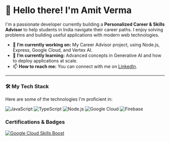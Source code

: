 # 👋 Hello there! I'm Amit Verma

I'm a passionate developer currently building a **Personalized Career & Skills Advisor** to help students in India navigate their career paths. I enjoy solving problems and building useful applications with modern web technologies.

- 🔭 **I’m currently working on:** My Career Advisor project, using Node.js, Express, Google Cloud, and Vertex AI.
- 🌱 **I’m currently learning:** Advanced concepts in Generative AI and how to deploy applications at scale.
- 📫 **How to reach me:** You can connect with me on [LinkedIn](https://www.linkedin.com/in/amiitt001/).

---

### 🛠️ My Tech Stack

Here are some of the technologies I'm proficient in:

<p>
  <img src="https://img.shields.io/badge/JavaScript-F7DF1E?style=for-the-badge&logo=javascript&logoColor=black" alt="JavaScript"/>
  <img src="https://img.shields.io/badge/TypeScript-3178C6?style=for-the-badge&logo=typescript&logoColor=white" alt="TypeScript"/>
  <img src="https://img.shields.io/badge/Node.js-339933?style=for-the-badge&logo=nodedotjs&logoColor=white" alt="Node.js"/>
  <img src="https://img.shields.io/badge/Google_Cloud-4285F4?style=for-the-badge&logo=google-cloud&logoColor=white" alt="Google Cloud"/>
  <img src="https://img.shields.io/badge/Firebase-FFCA28?style=for-the-badge&logo=firebase&logoColor=black" alt="Firebase"/>
</p>
</p>


### Certifications & Badges
[![Google Cloud Skills Boost](https://img.shields.io/badge/Google_Cloud-Skills_Boost_Profile-4285F4?style=for-the-badge&logo=google-cloud)](https://www.cloudskillsboost.google/public_profiles/64a17139-5b17-4466-b1de-a99dfc7d2564)
